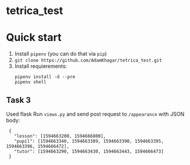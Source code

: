 # tetrica_test

# Quick start

1. Install ```pipenv``` (you can do that via ```pip```)
2. ```git clone https://github.com/AdamKhagar/tetrica_test.git```
3. Install requierements:
    ``` 
    pipenv install -d --pre 
    pipenv shell 
    
## Task 3
  Used flask
  Run ```views.py``` and send post request to ```/appearance``` with JSON body:
   ```
    {
      "lesson": [1594663200, 1594666800],
      "pupil": [1594663340, 1594663389, 1594663390, 1594663395, 1594663396, 1594666472],
      "tutor": [1594663290, 1594663430, 1594663443, 1594666473]
    }
   ```
